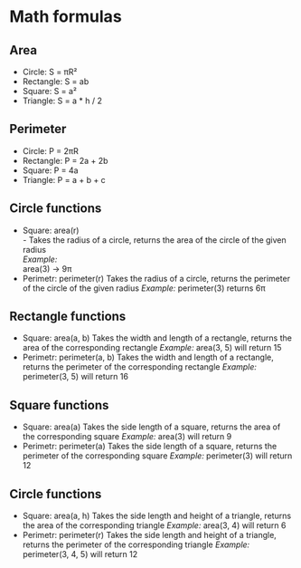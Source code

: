 # Math formulas
## Area
- Circle: S = πR²
- Rectangle: S = ab
- Square: S = a²
- Triangle: S = a * h / 2

## Perimeter
- Circle: P = 2πR
- Rectangle: P = 2a + 2b
- Square: P = 4a
- Triangle: P = a + b + c

## Circle functions
- Square: area(r) \
\- Takes the radius of a circle, returns the area of ​​the circle of the given radius \
_Example:_ \
    area(3) -> 9π
- Perimetr: perimeter(r)
Takes the radius of a circle, returns the perimeter of ​​the circle of the given radius
_Example:_
perimeter(3) returns 6π

## Rectangle functions
- Square: area(a, b)
Takes the width and length of a rectangle, returns the area of ​​the corresponding rectangle
_Example:_
area(3, 5) will return 15
- Perimetr: perimeter(a, b)
Takes the width and length of a rectangle, returns the perimeter of ​​the corresponding rectangle
_Example:_
perimeter(3, 5) will return 16

## Square functions
- Square: area(a)
Takes the side length of a square, returns the area of ​​the corresponding square
_Example:_
area(3) will return 9
- Perimetr: perimeter(a)
Takes the side length of a square, returns the perimeter of ​​the corresponding square
_Example:_
perimeter(3) will return 12

## Circle functions
- Square: area(a, h)
Takes the side length and height of a triangle, returns the area of ​​the corresponding triangle
_Example:_
area(3, 4) will return 6
- Perimetr: perimeter(r)
Takes the side length and height of a triangle, returns the perimeter of ​​the corresponding triangle
_Example:_
perimeter(3, 4, 5) will return 12